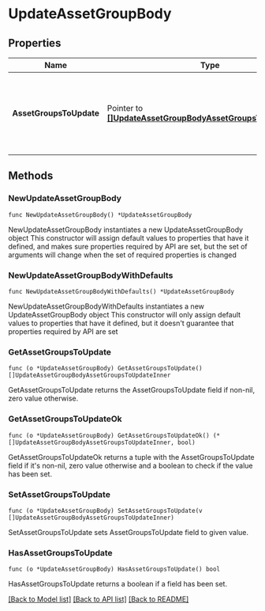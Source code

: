 # UpdateAssetGroupBody

## Properties

Name | Type | Description | Notes
------------ | ------------- | ------------- | -------------
**AssetGroupsToUpdate** | Pointer to [**[]UpdateAssetGroupBodyAssetGroupsToUpdateInner**](UpdateAssetGroupBodyAssetGroupsToUpdateInner.md) | A list of asset groups and the data that will be used to update them. | [optional] 

## Methods

### NewUpdateAssetGroupBody

`func NewUpdateAssetGroupBody() *UpdateAssetGroupBody`

NewUpdateAssetGroupBody instantiates a new UpdateAssetGroupBody object
This constructor will assign default values to properties that have it defined,
and makes sure properties required by API are set, but the set of arguments
will change when the set of required properties is changed

### NewUpdateAssetGroupBodyWithDefaults

`func NewUpdateAssetGroupBodyWithDefaults() *UpdateAssetGroupBody`

NewUpdateAssetGroupBodyWithDefaults instantiates a new UpdateAssetGroupBody object
This constructor will only assign default values to properties that have it defined,
but it doesn't guarantee that properties required by API are set

### GetAssetGroupsToUpdate

`func (o *UpdateAssetGroupBody) GetAssetGroupsToUpdate() []UpdateAssetGroupBodyAssetGroupsToUpdateInner`

GetAssetGroupsToUpdate returns the AssetGroupsToUpdate field if non-nil, zero value otherwise.

### GetAssetGroupsToUpdateOk

`func (o *UpdateAssetGroupBody) GetAssetGroupsToUpdateOk() (*[]UpdateAssetGroupBodyAssetGroupsToUpdateInner, bool)`

GetAssetGroupsToUpdateOk returns a tuple with the AssetGroupsToUpdate field if it's non-nil, zero value otherwise
and a boolean to check if the value has been set.

### SetAssetGroupsToUpdate

`func (o *UpdateAssetGroupBody) SetAssetGroupsToUpdate(v []UpdateAssetGroupBodyAssetGroupsToUpdateInner)`

SetAssetGroupsToUpdate sets AssetGroupsToUpdate field to given value.

### HasAssetGroupsToUpdate

`func (o *UpdateAssetGroupBody) HasAssetGroupsToUpdate() bool`

HasAssetGroupsToUpdate returns a boolean if a field has been set.


[[Back to Model list]](../README.md#documentation-for-models) [[Back to API list]](../README.md#documentation-for-api-endpoints) [[Back to README]](../README.md)


